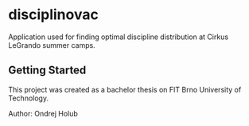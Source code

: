 # disciplinovac

Application used for finding optimal discipline distribution at Cirkus LeGrando summer camps.

## Getting Started

This project was created as a bachelor thesis on FIT Brno University of Technology.

Author: Ondrej Holub

